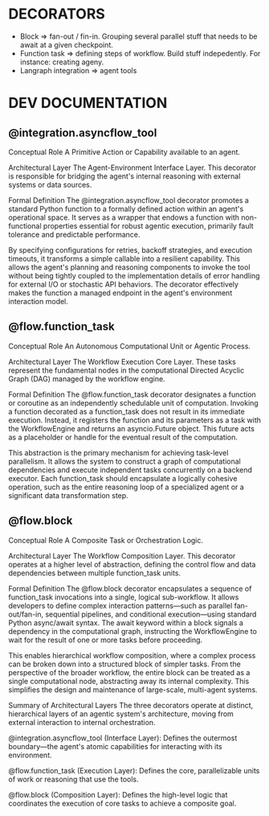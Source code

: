 

# DECORATORS
- Block => fan-out / fin-in. Grouping several parallel stuff that needs to be await at a given checkpoint. 
- Function task => defining steps of workflow. Build stuff indepedently. For instance: creating ageny.
- Langraph integration => agent tools 

# DEV DOCUMENTATION
## @integration.asyncflow_tool
Conceptual Role
A Primitive Action or Capability available to an agent.

Architectural Layer
The Agent-Environment Interface Layer. This decorator is responsible for bridging the agent's internal reasoning with external systems or data sources.

Formal Definition
The @integration.asyncflow_tool decorator promotes a standard Python function to a formally defined action within an agent's operational space. It serves as a wrapper that endows a function with non-functional properties essential for robust agentic execution, primarily fault tolerance and predictable performance.

By specifying configurations for retries, backoff strategies, and execution timeouts, it transforms a simple callable into a resilient capability. This allows the agent's planning and reasoning components to invoke the tool without being tightly coupled to the implementation details of error handling for external I/O or stochastic API behaviors. The decorator effectively makes the function a managed endpoint in the agent's environment interaction model.

## @flow.function_task
Conceptual Role
An Autonomous Computational Unit or Agentic Process.

Architectural Layer
The Workflow Execution Core Layer. These tasks represent the fundamental nodes in the computational Directed Acyclic Graph (DAG) managed by the workflow engine.

Formal Definition
The @flow.function_task decorator designates a function or coroutine as an independently schedulable unit of computation. Invoking a function decorated as a function_task does not result in its immediate execution. Instead, it registers the function and its parameters as a task with the WorkflowEngine and returns an asyncio.Future object. This future acts as a placeholder or handle for the eventual result of the computation.

This abstraction is the primary mechanism for achieving task-level parallelism. It allows the system to construct a graph of computational dependencies and execute independent tasks concurrently on a backend executor. Each function_task should encapsulate a logically cohesive operation, such as the entire reasoning loop of a specialized agent or a significant data transformation step.

## @flow.block
Conceptual Role
A Composite Task or Orchestration Logic.

Architectural Layer
The Workflow Composition Layer. This decorator operates at a higher level of abstraction, defining the control flow and data dependencies between multiple function_task units.

Formal Definition
The @flow.block decorator encapsulates a sequence of function_task invocations into a single, logical sub-workflow. It allows developers to define complex interaction patterns—such as parallel fan-out/fan-in, sequential pipelines, and conditional execution—using standard Python async/await syntax. The await keyword within a block signals a dependency in the computational graph, instructing the WorkflowEngine to wait for the result of one or more tasks before proceeding.

This enables hierarchical workflow composition, where a complex process can be broken down into a structured block of simpler tasks. From the perspective of the broader workflow, the entire block can be treated as a single computational node, abstracting away its internal complexity. This simplifies the design and maintenance of large-scale, multi-agent systems.

Summary of Architectural Layers
The three decorators operate at distinct, hierarchical layers of an agentic system's architecture, moving from external interaction to internal orchestration.

@integration.asyncflow_tool (Interface Layer): Defines the outermost boundary—the agent's atomic capabilities for interacting with its environment.

@flow.function_task (Execution Layer): Defines the core, parallelizable units of work or reasoning that use the tools.

@flow.block (Composition Layer): Defines the high-level logic that coordinates the execution of core tasks to achieve a composite goal.
